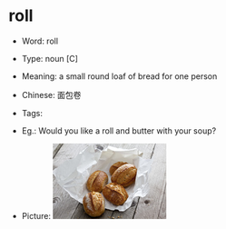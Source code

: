 # roll

- Word: roll

- Type: noun [C]
- Meaning: a small round loaf of bread for one person
- Chinese: 面包卷
- Tags: 
- Eg.: Would you like a roll and butter with your soup?
- Picture: ![](images/roll_bread.jpg)

